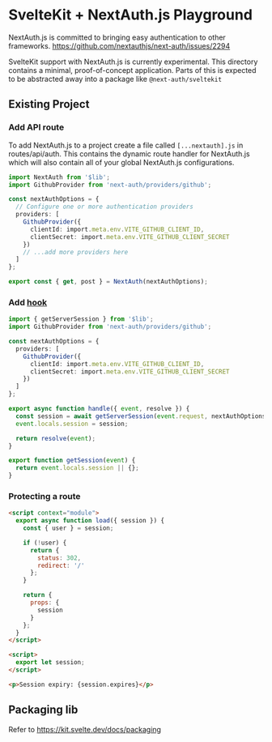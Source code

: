 # SvelteKit + NextAuth.js Playground

NextAuth.js is committed to bringing easy authentication to other frameworks. https://github.com/nextauthjs/next-auth/issues/2294

SvelteKit support with NextAuth.js is currently experimental. This directory contains a minimal, proof-of-concept application. Parts of this is expected to be abstracted away into a package like `@next-auth/sveltekit`

## Existing Project

### Add API route

To add NextAuth.js to a project create a file called `[...nextauth].js` in routes/api/auth. This contains the dynamic route handler for NextAuth.js which will also contain all of your global NextAuth.js configurations.

```ts
import NextAuth from '$lib';
import GithubProvider from 'next-auth/providers/github';

const nextAuthOptions = {
  // Configure one or more authentication providers
  providers: [
    GithubProvider({
      clientId: import.meta.env.VITE_GITHUB_CLIENT_ID,
      clientSecret: import.meta.env.VITE_GITHUB_CLIENT_SECRET
    })
    // ...add more providers here
  ]
};

export const { get, post } = NextAuth(nextAuthOptions);
```

### Add [hook](https://kit.svelte.dev/docs/hooks)

```ts
import { getServerSession } from '$lib';
import GithubProvider from 'next-auth/providers/github';

const nextAuthOptions = {
  providers: [
    GithubProvider({
      clientId: import.meta.env.VITE_GITHUB_CLIENT_ID,
      clientSecret: import.meta.env.VITE_GITHUB_CLIENT_SECRET
    })
  ]
};

export async function handle({ event, resolve }) {
  const session = await getServerSession(event.request, nextAuthOptions);
  event.locals.session = session;

  return resolve(event);
}

export function getSession(event) {
  return event.locals.session || {};
}
```

### Protecting a route

```html
<script context="module">
  export async function load({ session }) {
    const { user } = session;

    if (!user) {
      return {
        status: 302,
        redirect: '/'
      };
    }

    return {
      props: {
        session
      }
    };
  }
</script>

<script>
  export let session;
</script>

<p>Session expiry: {session.expires}</p>
```

## Packaging lib

Refer to https://kit.svelte.dev/docs/packaging

